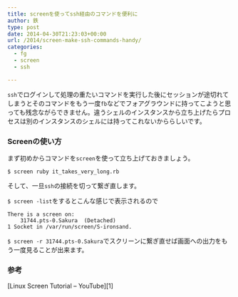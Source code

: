 ```yaml
---
title: screenを使ってssh経由のコマンドを便利に
author: 鉄
type: post
date: 2014-04-30T21:23:03+00:00
url: /2014/screen-make-ssh-commands-handy/
categories:
  - fg
  - screen
  - ssh

---
```

`ssh`でログインして処理の重たいコマンドを実行した後にセッションが途切れてしまうとそのコマンドをもう一度`fb`などでフォアグラウンドに持ってこようと思っても残念ながらできません。違うシェルのインスタンスから立ち上げたらプロセスは別のインスタンスのシェルには持ってこれないかららしいです。

### Screenの使い方

まず初めからコマンドを`screen`を使って立ち上げておきましょう。

`$ screen ruby it_takes_very_long.rb`

そして、一旦`ssh`の接続を切って繋ぎ直します。

`$ screen -list`をするとこんな感じで表示されるので

    There is a screen on:
        31744.pts-0.Sakura  (Detached)
    1 Socket in /var/run/screen/S-ironsand.
    

`$ screen -r 31744.pts-0.Sakura`でスクリーンに繋ぎ直せば画面への出力をもう一度見ることが出来ます。

### 参考

[Linux Screen Tutorial &#8211; YouTube][1]

